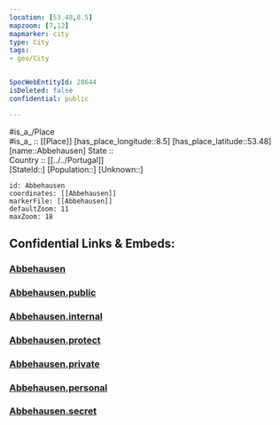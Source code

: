 ```yaml
---
location: [53.48,8.5] 
mapzoom: [7,12] 
mapmarker: city 
type: City
tags:
- geo/City


SpocWebEntityId: 28644
isDeleted: false
confidential: public

---
```

#is_a_/Place  
#is_a_ :: [[Place]] 
[has_place_longitude::8.5] 
[has_place_latitude::53.48] 
[name::Abbehausen] 
State ::  
Country :: [[../../Portugal]]  
[StateId::] 
[Population::] 
[Unknown::] 


```leaflet
id: Abbehausen
coordinates: [[Abbehausen]] 
markerFile: [[Abbehausen]] 
defaultZoom: 11 
maxZoom: 18
```


## Confidential Links & Embeds: 

### [Abbehausen](/_Standards/Earth/Continent/Europe/Europe~South/Portugal/City/Abbehausen.md) 

### [Abbehausen.public](/_public/Earth/Continent/Europe/Europe~South/Portugal/City/Abbehausen.public.md) 

### [Abbehausen.internal](/_internal/Earth/Continent/Europe/Europe~South/Portugal/City/Abbehausen.internal.md) 

### [Abbehausen.protect](/_protect/Earth/Continent/Europe/Europe~South/Portugal/City/Abbehausen.protect.md) 

### [Abbehausen.private](/_private/Earth/Continent/Europe/Europe~South/Portugal/City/Abbehausen.private.md) 

### [Abbehausen.personal](/_personal/Earth/Continent/Europe/Europe~South/Portugal/City/Abbehausen.personal.md) 

### [Abbehausen.secret](/_secret/Earth/Continent/Europe/Europe~South/Portugal/City/Abbehausen.secret.md)

